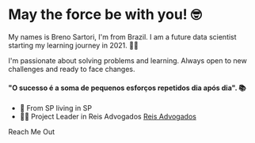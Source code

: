# May the force be with you! 🤓

My names is Breno Sartori, I'm from Brazil. I am a future data scientist starting my learning journey in 2021. 🙋‍♂️

I'm passionate about solving problems and learning. Always open to new challenges and ready to face changes.

#### "O sucesso é a soma de pequenos esforços repetidos dia após dia".  📚

- 🚩 From SP living in SP
- 🙍‍♂️ Project Leader in Reis Advogados [Reis Advogados](https://www.linkedin.com/company/reis-adv/mycompany/)

Reach Me Out
